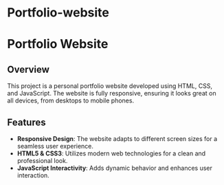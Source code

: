 # Portfolio-website
# Portfolio Website

## Overview
This project is a personal portfolio website developed using HTML, CSS, and JavaScript. The website is fully responsive, ensuring it looks great on all devices, from desktops to mobile phones.

## Features
- **Responsive Design**: The website adapts to different screen sizes for a seamless user experience.
- **HTML5 & CSS3**: Utilizes modern web technologies for a clean and professional look.
- **JavaScript Interactivity**: Adds dynamic behavior and enhances user interaction.

